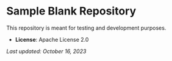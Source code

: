 # Sample Blank Repository

This repository is meant for testing and development purposes.

- **License**: Apache License 2.0

_Last updated: October 16, 2023_